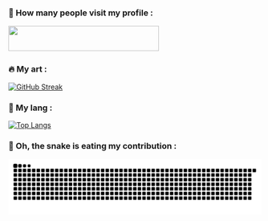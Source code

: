 
### 🥇 How many people visit my profile :
<img width="300" height="50" src="https://komarev.com/ghpvc/?username=cuong02n&style=flat-square&color=blue" alt=""/>

### 🔥 My art :
[![GitHub Streak](https://streak-stats.demolab.com/?user=cuong02n)](https://git.io/streak-stats)


### 🧠 My lang :
[![Top Langs](https://github-readme-stats.vercel.app/api/top-langs/?username=cuong02n&hide=html,dart,CMake,C#&langs_count=6)](https://github.com/anuraghazra/github-readme-stats)


### 🐍 Oh, the snake is eating my contribution :
<img alt="github-snake" src="https://raw.githubusercontent.com/cuong02n/cuong02n/output/github-contribution-grid-snake.svg" />
